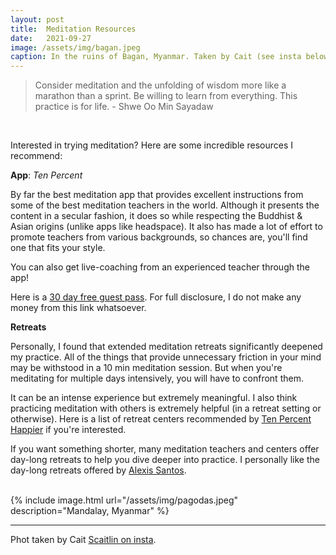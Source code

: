 ```yaml
---
layout: post
title:  Meditation Resources
date:   2021-09-27
image: /assets/img/bagan.jpeg
caption: In the ruins of Bagan, Myanmar. Taken by Cait (see insta below).    
---
```


> Consider meditation and the unfolding of wisdom more like a marathon than a sprint.  Be willing to learn from everything.  This practice is for life. - Shwe Oo Min Sayadaw

<br />


Interested in trying meditation?  Here are some incredible resources I recommend:

**App**:  *Ten Percent*

By far the best meditation app that provides excellent instructions from some of the best meditation teachers in the world.  Although it presents the content in a secular fashion, it does so while respecting the Buddhist & Asian origins (unlike apps like headspace).  It also has made a lot of effort to promote teachers from various backgrounds, so chances are, you'll find one that fits your style.

You can also get live-coaching from an experienced teacher through the app!

Here is a [30 day free guest pass](https://redeem.tenpercent.com/?promo_code=TPH-ZY1U-ZFE9).  For full disclosure, I do not make any money from this link whatsoever.  

**Retreats**

Personally, I found that extended meditation retreats significantly deepened my practice.  All of the things that provide unnecessary friction in your mind may be withstood in a 10 min meditation session.  But when you're meditating for multiple days intensively, you will have to confront them.

It can be an intense experience but extremely meaningful.   I also think practicing meditation with others is extremely helpful (in a retreat setting or otherwise).   Here is a list of retreat centers recommended by [Ten Percent Happier](https://www.tenpercent.com/retreats) if you're interested.

If you want something shorter, many meditation teachers and centers offer day-long retreats to help you dive deeper into practice.    I personally like the day-long retreats offered by [Alexis Santos](https://www.alexissantos.io).






<br />
{% include image.html url="/assets/img/pagodas.jpeg" description="Mandalay, Myanmar" %}
<br />




***
Phot taken by Cait [Scaitlin on insta](https://instagram.com/scaitlan?utm_medium=copy_link).
